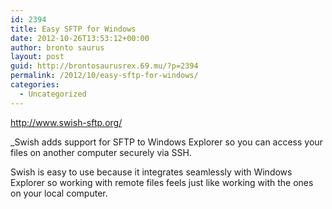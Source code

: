```yaml
---
id: 2394
title: Easy SFTP for Windows
date: 2012-10-26T13:53:12+00:00
author: bronto saurus
layout: post
guid: http://brontosaurusrex.69.mu/?p=2394
permalink: /2012/10/easy-sftp-for-windows/
categories:
  - Uncategorized
---
```

http://www.swish-sftp.org/

_Swish adds support for SFTP to Windows Explorer so you can access your files on another computer securely via SSH.</p> 

Swish is easy to use because it integrates seamlessly with Windows Explorer so working with remote files feels just like working with the ones on your local computer.</em>